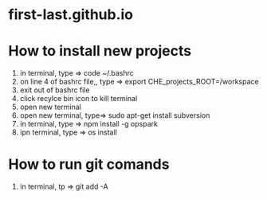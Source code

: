 # first-last.github.io

# How to install new projects
1) in terminal, type => code ~/.bashrc
2) on line 4 of bashrc file,, type => export CHE_projects_ROOT=/workspace
3) exit out of bashrc file
4) click recylce bin icon to kill terminal
5) open new terminal
6) open new terminal, type=> sudo apt-get install subversion
7) in terminal, type => npm install -g opspark
8) ipn terminal, type => os install

# How to run git comands
1) in terminal, tp => git add -A
